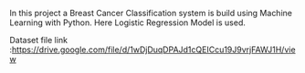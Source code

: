 In this project a Breast Cancer Classification system is build using Machine Learning with Python. Here Logistic Regression Model is used.

Dataset file link :https://drive.google.com/file/d/1wDjDuqDPAJd1cQEICcu19J9vrjFAWJ1H/view
